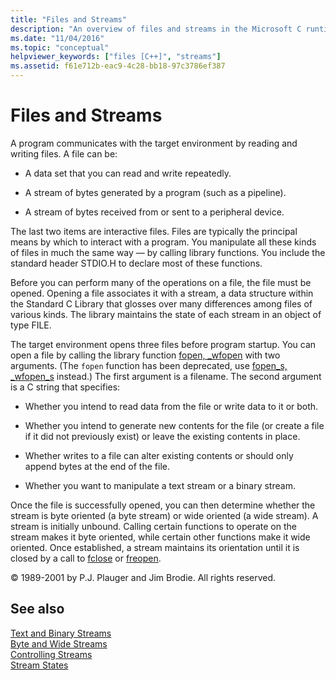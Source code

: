 ```yaml
---
title: "Files and Streams"
description: "An overview of files and streams in the Microsoft C runtime library."
ms.date: "11/04/2016"
ms.topic: "conceptual"
helpviewer_keywords: ["files [C++]", "streams"]
ms.assetid: f61e712b-eac9-4c28-bb18-97c3786ef387
---
```

# Files and Streams

A program communicates with the target environment by reading and writing files. A file can be:

- A data set that you can read and write repeatedly.

- A stream of bytes generated by a program (such as a pipeline).

- A stream of bytes received from or sent to a peripheral device.

The last two items are interactive files. Files are typically the principal means by which to interact with a program. You manipulate all these kinds of files in much the same way — by calling library functions. You include the standard header STDIO.H to declare most of these functions.

Before you can perform many of the operations on a file, the file must be opened. Opening a file associates it with a stream, a data structure within the Standard C Library that glosses over many differences among files of various kinds. The library maintains the state of each stream in an object of type FILE.

The target environment opens three files before program startup. You can open a file by calling the library function [fopen, _wfopen](../c-runtime-library/reference/fopen-wfopen.md) with two arguments. (The `fopen` function has been deprecated, use [fopen_s, _wfopen_s](../c-runtime-library/reference/fopen-s-wfopen-s.md) instead.) The first argument is a filename. The second argument is a C string that specifies:

- Whether you intend to read data from the file or write data to it or both.

- Whether you intend to generate new contents for the file (or create a file if it did not previously exist) or leave the existing contents in place.

- Whether writes to a file can alter existing contents or should only append bytes at the end of the file.

- Whether you want to manipulate a text stream or a binary stream.

Once the file is successfully opened, you can then determine whether the stream is byte oriented (a byte stream) or wide oriented (a wide stream). A stream is initially unbound. Calling certain functions to operate on the stream makes it byte oriented, while certain other functions make it wide oriented. Once established, a stream maintains its orientation until it is closed by a call to [fclose](../c-runtime-library/reference/fclose-fcloseall.md) or [freopen](../c-runtime-library/reference/freopen-wfreopen.md).

© 1989-2001 by P.J. Plauger and Jim Brodie. All rights reserved.

## See also

[Text and Binary Streams](../c-runtime-library/text-and-binary-streams.md)<br/>
[Byte and Wide Streams](../c-runtime-library/byte-and-wide-streams.md)<br/>
[Controlling Streams](../c-runtime-library/controlling-streams.md)<br/>
[Stream States](../c-runtime-library/stream-states.md)
